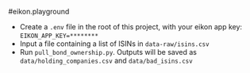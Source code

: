 #eikon.playground
- Create a `.env` file in the root of this project, with your eikon app key: `EIKON_APP_KEY=********`
- Input a file containing a list of ISINs in `data-raw/isins.csv`
- Run `pull_bond_ownership.py`. Outputs will be saved as `data/holding_companies.csv` and `data/bad_isins.csv`
